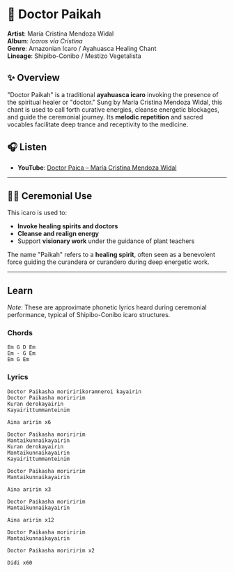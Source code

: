 # 🌿 Doctor Paikah

**Artist**: María Cristina Mendoza Widal  
**Album**: *Icaros via Cristina*  
**Genre**: Amazonian Icaro / Ayahuasca Healing Chant  
**Lineage**: Shipibo-Conibo / Mestizo Vegetalista  

## ✨ Overview

"Doctor Paikah" is a traditional **ayahuasca icaro** invoking the presence of the spiritual healer or "doctor." Sung by María Cristina Mendoza Widal, this chant is used to call forth curative energies, cleanse energetic blockages, and guide the ceremonial journey. Its **melodic repetition** and sacred vocables facilitate deep trance and receptivity to the medicine.

## 🎧 Listen

- **YouTube**: [Doctor Paica – María Cristina Mendoza Widal](https://www.youtube.com/watch?v=fnUmjrfUMgQ)

---

## 🧘‍♀️ Ceremonial Use

This icaro is used to:
- **Invoke healing spirits and doctors**
- **Cleanse and realign energy**
- Support **visionary work** under the guidance of plant teachers

The name "Paikah" refers to a **healing spirit**, often seen as a benevolent force guiding the curandera or curandero during deep energetic work.

---


## Learn
*Note*: These are approximate phonetic lyrics heard during ceremonial performance, typical of Shipibo-Conibo icaro structures.

### Chords
```
Em G D Em
Em - G Em
Em G Em
```

### Lyrics
```
Doctor Paikasha moriririkoramneroi kayairin  
Doctor Paikasha moriririm  
Kuran derokayairin  
Kayairittummanteinim  

Aina aririn x6  

Doctor Paikasha moriririm  
Mantaikunnaikayairin  
Kuran derokayairin  
Mantaikunnaikayairin  
Kayairittummanteinim  

Doctor Paikasha moriririm  
Mantaikunnaikayairin  

Aina aririn x3  

Doctor Paikasha moriririm  
Mantaikunnaikayairin  

Aina aririn x12  

Doctor Paikasha moriririm  
Mantaikunnaikayairin  

Doctor Paikasha moriririm x2  

Didi x60  
```
